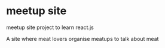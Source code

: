 # meetup site

meetup site project to learn react.js

A site where meat lovers organise meatups to talk about meat

